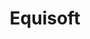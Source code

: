 ---
blog: https://equisoft.com/en/blog
facebook: https://facebook.com/EquisoftSolutions
linkedin: https://linkedin.com/company/46585
logohandle: equisoft
sort: equisoft
title: Equisoft
twitter: https://x.com/Equisoft
website: https://www.equisoft.com/en/
---